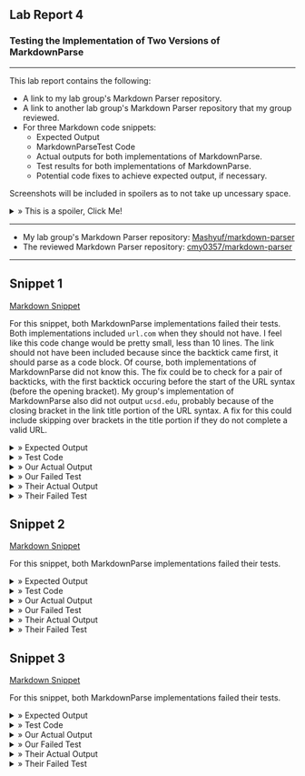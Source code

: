 ## Lab Report 4
### Testing the Implementation of Two Versions of MarkdownParse
---

This lab report contains the following:
- A link to my lab group's Markdown Parser repository.
- A link to another lab group's Markdown Parser repository that my group reviewed.
- For three Markdown code snippets:
  - Expected Output
  - MarkdownParseTest Code
  - Actual outputs for both implementations of MarkdownParse.
  - Test results for both implementations of MarkdownParse.
  - Potential code fixes to achieve expected output, if necessary.

Screenshots will be included in spoilers as to not take up uncessary space. 

<details>
  <summary> » This is a spoiler, Click Me!</summary>
  This is the inside of a spoiler where images will be located!
  </details>

---

- My lab group's Markdown Parser repository: <a href="https://github.com/Mashyuf/markdown-parser" target="_blank">Mashyuf/markdown-parser</a>
- The reviewed Markdown Parser repository: <a href="https://github.com/cmy0357/markdown-parser" target="_blank">cmy0357/markdown-parser</a>

---

## Snippet 1

[Markdown Snippet](lab4resources/files/snippet1)

  For this snippet, both MarkdownParse implementations failed their tests. Both implementations included ```url.com``` when they should not have. I feel like this code change would be pretty small, less than 10 lines. The link should not have been included because since the backtick came first, it should parse as a code block. Of course, both implementations of MarkdownParse did not know this. The fix could be to check for a pair of backticks, with the first backtick occuring before the start of the URL syntax (before the opening bracket). My group's implementation of MarkdownParse also did not output ```ucsd.edu```, probably because of the closing bracket in the link title portion of the URL syntax. A fix for this could include skipping over brackets in the title portion if they do not complete a valid URL.
  
<details>
  <summary> » Expected Output</summary>
  [`google.com, google.com, ucsd.edu]
  <br /><img src="lab4resources/images/snippet1expected.png" alt="Snippet 1 Expected Output">
  </details>

<details>
  <summary> » Test Code</summary>
  <img src="lab4resources/images/snippet1testcode.png" alt="Snippet 1 Test Code">
  </details>

<details>
  <summary> » Our Actual Output</summary>
  <img src="lab4resources/images/oursnippet1actual.png" alt="Our Actual Output from Snippet 1">
  </details>
  
<details>
  <summary> » Our Failed Test</summary>
  <img src="lab4resources/images/ourtest1fail.png" alt="Our Failed Test 1">
  </details>
  
<details>
  <summary> » Their Actual Output</summary>
  <img src="lab4resources/images/theirsnippet1actual.png" alt="Their Actual Output from Snippet 1">
  </details>
  
<details>
  <summary> » Their Failed Test</summary>
  <img src="lab4resources/images/theirtest1fail.png" alt="Their Failed Test 1">
  </details>


## Snippet 2

[Markdown Snippet](lab4resources/files/snippet2)

  For this snippet, both MarkdownParse implementations failed their tests.
  
<details>
  <summary> » Expected Output</summary>
  [a.com, a.com(()), example.com]
  <br /><img src="lab4resources/images/snippet2expected.png" alt="Snippet 2 Expected Output">
  </details>

<details>
  <summary> » Test Code</summary>
  <img src="lab4resources/images/snippet2testcode.png" alt="Snippet 2 Test Code">
  </details>
  
<details>
  <summary> » Our Actual Output</summary>
  <img src="lab4resources/images/oursnippet2actual.png" alt="Our Actual Output from Snippet 2">
  </details>
  
<details>
  <summary> » Our Failed Test</summary>
  <img src="lab4resources/images/ourtest2fail.png" alt="Our Failed Test 2">
  </details>
  
<details>
  <summary> » Their Actual Output</summary>
  <img src="lab4resources/images/theirsnippet2actual.png" alt="Their Actual Output from Snippet 2">
  </details>
  
<details>
  <summary> » Their Failed Test</summary>
  <img src="lab4resources/images/theirtest2fail.png" alt="Their Failed Test 2">
  </details>
  
  
## Snippet 3

[Markdown Snippet](lab4resources/files/snippet3)

  For this snippet, both MarkdownParse implementations failed their tests.
  
<details>
  <summary> » Expected Output</summary>
  [https://sites.google.com/eng.ucsd.edu/cse-15l-spring-2022/schedule]
  <br /><img src="lab4resources/images/snippet3expected.png" alt="Snippet 3 Expected Output">
  </details>

<details>
  <summary> » Test Code</summary>
  <img src="lab4resources/images/snippet3testcode.png" alt="Snippet 3 Test Code">
  </details>

<details>
  <summary> » Our Actual Output</summary>
  <img src="lab4resources/images/oursnippet3actual.png" alt="Our Actual Output from Snippet 3">
  </details>
  
<details>
  <summary> » Our Failed Test</summary>
  <img src="lab4resources/images/ourtest3fail.png" alt="Our Failed Test 3">
  </details>
  
<details>
  <summary> » Their Actual Output</summary>
  <img src="lab4resources/images/theirsnippet3actual.png" alt="Their Actual Output from Snippet 3">
  </details>
  
<details>
  <summary> » Their Failed Test</summary>
  <img src="lab4resources/images/theirtest3fail.png" alt="Their Failed Test 3">
  </details>
